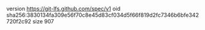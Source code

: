 version https://git-lfs.github.com/spec/v1
oid sha256:3830134fa309e56f70c8e45d83cf034d5f66f819d2fc7346b6bfe342720f2c92
size 907
